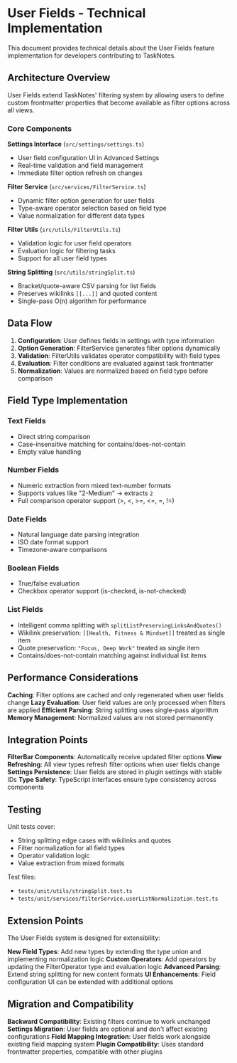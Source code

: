 # User Fields - Technical Implementation

This document provides technical details about the User Fields feature implementation for developers contributing to TaskNotes.

## Architecture Overview

User Fields extend TaskNotes' filtering system by allowing users to define custom frontmatter properties that become available as filter options across all views.

### Core Components

**Settings Interface** (`src/settings/settings.ts`)
- User field configuration UI in Advanced Settings
- Real-time validation and field management
- Immediate filter option refresh on changes

**Filter Service** (`src/services/FilterService.ts`)
- Dynamic filter option generation for user fields
- Type-aware operator selection based on field type
- Value normalization for different data types

**Filter Utils** (`src/utils/FilterUtils.ts`)
- Validation logic for user field operators
- Evaluation logic for filtering tasks
- Support for all user field types

**String Splitting** (`src/utils/stringSplit.ts`)
- Bracket/quote-aware CSV parsing for list fields
- Preserves wikilinks `[[...]]` and quoted content
- Single-pass O(n) algorithm for performance

## Data Flow

1. **Configuration**: User defines fields in settings with type information
2. **Option Generation**: FilterService generates filter options dynamically
3. **Validation**: FilterUtils validates operator compatibility with field types
4. **Evaluation**: Filter conditions are evaluated against task frontmatter
5. **Normalization**: Values are normalized based on field type before comparison

## Field Type Implementation

### Text Fields
- Direct string comparison
- Case-insensitive matching for contains/does-not-contain
- Empty value handling

### Number Fields
- Numeric extraction from mixed text-number formats
- Supports values like "2-Medium" → extracts `2`
- Full comparison operator support (>, <, >=, <=, =, !=)

### Date Fields
- Natural language date parsing integration
- ISO date format support
- Timezone-aware comparisons

### Boolean Fields
- True/false evaluation
- Checkbox operator support (is-checked, is-not-checked)

### List Fields
- Intelligent comma splitting with `splitListPreservingLinksAndQuotes()`
- Wikilink preservation: `[[Health, Fitness & Mindset]]` treated as single item
- Quote preservation: `"Focus, Deep Work"` treated as single item
- Contains/does-not-contain matching against individual list items

## Performance Considerations

**Caching**: Filter options are cached and only regenerated when user fields change
**Lazy Evaluation**: User field values are only processed when filters are applied
**Efficient Parsing**: String splitting uses single-pass algorithm
**Memory Management**: Normalized values are not stored permanently

## Integration Points

**FilterBar Components**: Automatically receive updated filter options
**View Refreshing**: All view types refresh filter options when user fields change
**Settings Persistence**: User fields are stored in plugin settings with stable IDs
**Type Safety**: TypeScript interfaces ensure type consistency across components

## Testing

Unit tests cover:
- String splitting edge cases with wikilinks and quotes
- Filter normalization for all field types
- Operator validation logic
- Value extraction from mixed formats

Test files:
- `tests/unit/utils/stringSplit.test.ts`
- `tests/unit/services/filterService.userListNormalization.test.ts`

## Extension Points

The User Fields system is designed for extensibility:

**New Field Types**: Add new types by extending the type union and implementing normalization logic
**Custom Operators**: Add operators by updating the FilterOperator type and evaluation logic
**Advanced Parsing**: Extend string splitting for new content formats
**UI Enhancements**: Field configuration UI can be extended with additional options

## Migration and Compatibility

**Backward Compatibility**: Existing filters continue to work unchanged
**Settings Migration**: User fields are optional and don't affect existing configurations
**Field Mapping Integration**: User fields work alongside existing field mapping system
**Plugin Compatibility**: Uses standard frontmatter properties, compatible with other plugins
